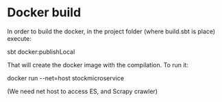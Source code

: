 # Docker build
In order to build the docker, in the project folder (where build.sbt is place) execute:

sbt docker:publishLocal

That will create the docker image with the compilation. To run it:

docker run --net=host stockmicroservice

(We need net host to access ES, and Scrapy crawler)
